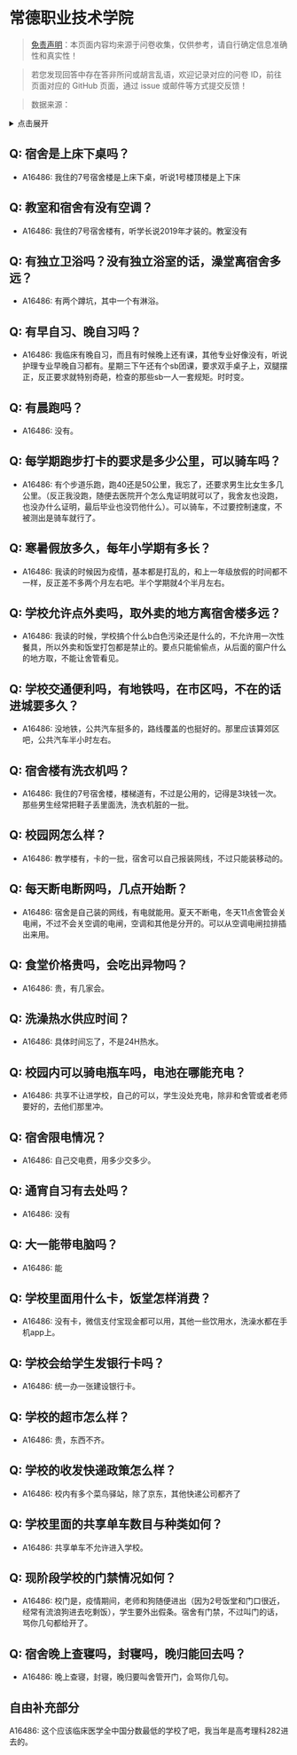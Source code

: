 # 常德职业技术学院

> [免责声明](https://colleges.chat/#_3)：本页面内容均来源于问卷收集，仅供参考，请自行确定信息准确性和真实性！

> 若您发现回答中存在答非所问或胡言乱语，欢迎记录对应的问卷 ID，前往页面对应的 GitHub 页面，通过 issue 或邮件等方式提交反馈！

> 数据来源：

<details><summary>点击展开</summary>
<ul>
<li>A16486: 1653878961@qq.com (2022 年 11 月)</li>
</ul>
</details>

## Q: 宿舍是上床下桌吗？

- A16486: 我住的7号宿舍楼是上床下桌，听说1号楼顶楼是上下床

## Q: 教室和宿舍有没有空调？

- A16486: 我住的7号宿舍楼有，听学长说2019年才装的。教室没有

## Q: 有独立卫浴吗？没有独立浴室的话，澡堂离宿舍多远？

- A16486: 有两个蹲坑，其中一个有淋浴。

## Q: 有早自习、晚自习吗？

- A16486: 我临床有晚自习，而且有时候晚上还有课，其他专业好像没有，听说护理专业早晚自习都有。星期三下午还有个sb团课，要求双手桌子上，双腿摆正，反正要求就特别奇葩，检查的那些sb一人一套规矩。时时变。

## Q: 有晨跑吗？

- A16486: 没有。

## Q: 每学期跑步打卡的要求是多少公里，可以骑车吗？

- A16486: 有个步道乐跑，跑40还是50公里，我忘了，还要求男生比女生多几公里。（反正我没跑，随便去医院开个怎么鬼证明就可以了，我舍友也没跑，也没办什么证明，最后毕业也没罚他什么）。可以骑车，不过要控制速度，不被测出是骑车就行了。

## Q: 寒暑假放多久，每年小学期有多长？

- A16486: 我读的时候因为疫情，基本都是打乱的，和上一年级放假的时间都不一样，反正差不多两个月左右吧。半个学期就4个半月左右。

## Q: 学校允许点外卖吗，取外卖的地方离宿舍楼多远？

- A16486: 我读的时候，学校搞个什么b白色污染还是什么的，不允许用一次性餐具，所以外卖和饭堂打包都是禁止的。要点只能偷偷点，从后面的窗户什么的地方取，不能让舍管看见。

## Q: 学校交通便利吗，有地铁吗，在市区吗，不在的话进城要多久？

- A16486: 没地铁，公共汽车挺多的，路线覆盖的也挺好的。那里应该算郊区吧，公共汽车半小时左右。

## Q: 宿舍楼有洗衣机吗？

- A16486: 我住的7号宿舍楼，楼梯道有，不过是公用的，记得是3块钱一次。那些男生经常把鞋子丢里面洗，洗衣机脏的一批。

## Q: 校园网怎么样？

- A16486: 教学楼有，卡的一批，宿舍可以自己报装网线，不过只能装移动的。

## Q: 每天断电断网吗，几点开始断？

- A16486: 宿舍是自己装的网线，有电就能用。夏天不断电，冬天11点舍管会关电闸，不过不会关空调的电闸，空调和其他是分开的。可以从空调电闸拉排插出来用。

## Q: 食堂价格贵吗，会吃出异物吗？

- A16486: 贵，有几家会。

## Q: 洗澡热水供应时间？

- A16486: 具体时间忘了，不是24H热水。

## Q: 校园内可以骑电瓶车吗，电池在哪能充电？

- A16486: 共享不让进学校，自己的可以，学生没处充电，除非和舍管或者老师要好的，去他们那里冲。

## Q: 宿舍限电情况？

- A16486: 自己交电费，用多少交多少。

## Q: 通宵自习有去处吗？

- A16486: 没有

## Q: 大一能带电脑吗？

- A16486: 能

## Q: 学校里面用什么卡，饭堂怎样消费？

- A16486: 没有卡，微信支付宝现金都可以用，其他一些饮用水，洗澡水都在手机app上。

## Q: 学校会给学生发银行卡吗？

- A16486: 统一办一张建设银行卡。

## Q: 学校的超市怎么样？

- A16486: 贵，东西不齐。

## Q: 学校的收发快递政策怎么样？

- A16486: 校内有多个菜鸟驿站，除了京东，其他快递公司都齐了

## Q: 学校里面的共享单车数目与种类如何？

- A16486: 共享单车不允许进入学校。

## Q: 现阶段学校的门禁情况如何？

- A16486: 校门是，疫情期间，老师和狗随便进出（因为2号饭堂和门口很近，经常有流浪狗进去吃剩饭），学生要外出假条。宿舍有门禁，不过叫门的话，骂你几句都给开了。

## Q: 宿舍晚上查寝吗，封寝吗，晚归能回去吗？

- A16486: 晚上查寝，封寝，晚归要叫舍管开门，会骂你几句。

## 自由补充部分

A16486: 这个应该临床医学全中国分数最低的学校了吧，我当年是高考理科282进去的。